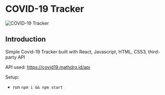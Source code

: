 # COVID-19 Tracker
![COVID-19 Tracker](https://i.ibb.co/X87BqVY/Screenshot-2020-04-13-at-10-14-58.png)

## Introduction

Simple Covid-19 Tracker built with React, Javascript, HTML, CSS3, third-party API

API used: https://covid19.mathdro.id/api

Setup:
- run ```npm i && npm start```
